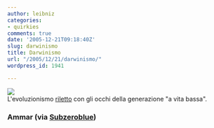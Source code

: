 ```yaml
---
author: leibniz
categories:
- quirkies
comments: true
date: '2005-12-21T09:18:40Z'
slug: darwinismo
title: Darwinismo
url: "/2005/12/21/darwinismo/"
wordpress_id: 1941

---
```

![](http://www.subzeroblue.com/images/underweardarwinism.GIF)  
L'evoluzionismo [riletto](http://blog.ammar-ibrahim.com/archives/437-Darwinism-at-its-best.html) con gli occhi della generazione "a vita bassa".

### Ammar (via [Subzeroblue](http://www.subzeroblue.com/archives/2005/12/underwear_darwinism.html))
